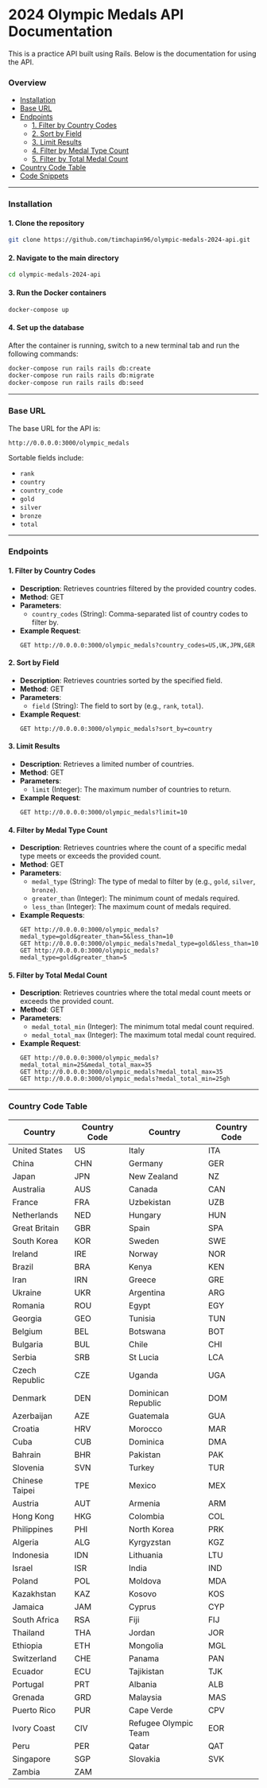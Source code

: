 # 2024 Olympic Medals API Documentation

This is a practice API built using Rails. Below is the documentation for using the API.

### Overview

- [Installation](#installation)
- [Base URL](#base-url)
- [Endpoints](#endpoints)
  - [1. Filter by Country Codes](#1-filter-by-country-codes)
  - [2. Sort by Field](#2-sort-by-field)
  - [3. Limit Results](#3-limit-results)
  - [4. Filter by Medal Type Count](#4-filter-by-medal-type-count)
  - [5. Filter by Total Medal Count](#5-filter-by-total-medal-count)
- [Country Code Table](#country-code-table)
- [Code Snippets](#code-snippets)

---

### Installation

#### 1. Clone the repository
```bash
git clone https://github.com/timchapin96/olympic-medals-2024-api.git
```

#### 2. Navigate to the main directory
```bash
cd olympic-medals-2024-api
```

#### 3. Run the Docker containers
```bash
docker-compose up
```

#### 4. Set up the database
After the container is running, switch to a new terminal tab and run the following commands:

```bash
docker-compose run rails rails db:create
docker-compose run rails rails db:migrate
docker-compose run rails rails db:seed
```

---

### Base URL

The base URL for the API is:
```
http://0.0.0.0:3000/olympic_medals
```

Sortable fields include:
- `rank`
- `country`
- `country_code`
- `gold`
- `silver`
- `bronze`
- `total`

---

### Endpoints

#### 1. Filter by Country Codes

- **Description**: Retrieves countries filtered by the provided country codes.
- **Method**: GET
- **Parameters**:
  - `country_codes` (String): Comma-separated list of country codes to filter by.
- **Example Request**:
  ```http
  GET http://0.0.0.0:3000/olympic_medals?country_codes=US,UK,JPN,GER
  ```

#### 2. Sort by Field

- **Description**: Retrieves countries sorted by the specified field.
- **Method**: GET
- **Parameters**:
  - `field` (String): The field to sort by (e.g., `rank`, `total`).
- **Example Request**:
  ```http
  GET http://0.0.0.0:3000/olympic_medals?sort_by=country
  ```

#### 3. Limit Results

- **Description**: Retrieves a limited number of countries.
- **Method**: GET
- **Parameters**:
  - `limit` (Integer): The maximum number of countries to return.
- **Example Request**:
  ```http
  GET http://0.0.0.0:3000/olympic_medals?limit=10
  ```

#### 4. Filter by Medal Type Count

- **Description**: Retrieves countries where the count of a specific medal type meets or exceeds the provided count.
- **Method**: GET
- **Parameters**:
  - `medal_type` (String): The type of medal to filter by (e.g., `gold`, `silver`, `bronze`).
  - `greater_than` (Integer): The minimum count of medals required.
  - `less_than` (Integer): The maximum count of medals required.
- **Example Requests**:
  ```http
  GET http://0.0.0.0:3000/olympic_medals?medal_type=gold&greater_than=5&less_than=10
  GET http://0.0.0.0:3000/olympic_medals?medal_type=gold&less_than=10
  GET http://0.0.0.0:3000/olympic_medals?medal_type=gold&greater_than=5
  ```

#### 5. Filter by Total Medal Count

- **Description**: Retrieves countries where the total medal count meets or exceeds the provided count.
- **Method**: GET
- **Parameters**:
  - `medal_total_min` (Integer): The minimum total medal count required.
  - `medal_total_max` (Integer): The maximum total medal count required.
- **Example Request**:
  ```http
  GET http://0.0.0.0:3000/olympic_medals?medal_total_min=25&medal_total_max=35
  GET http://0.0.0.0:3000/olympic_medals?medal_total_max=35
  GET http://0.0.0.0:3000/olympic_medals?medal_total_min=25gh
  ```

---

### Country Code Table

| Country          | Country Code | Country           | Country Code |
|------------------|--------------|-------------------|--------------|
| United States    | US           | Italy             | ITA          |
| China            | CHN          | Germany           | GER          |
| Japan            | JPN          | New Zealand       | NZ           |
| Australia        | AUS          | Canada            | CAN          |
| France           | FRA          | Uzbekistan        | UZB          |
| Netherlands      | NED          | Hungary           | HUN          |
| Great Britain    | GBR          | Spain             | SPA          |
| South Korea      | KOR          | Sweden            | SWE          |
| Ireland          | IRE          | Norway            | NOR          |
| Brazil           | BRA          | Kenya             | KEN          |
| Iran             | IRN          | Greece            | GRE          |
| Ukraine          | UKR          | Argentina         | ARG          |
| Romania          | ROU          | Egypt             | EGY          |
| Georgia          | GEO          | Tunisia           | TUN          |
| Belgium          | BEL          | Botswana          | BOT          |
| Bulgaria         | BUL          | Chile             | CHI          |
| Serbia           | SRB          | St Lucia          | LCA          |
| Czech Republic   | CZE          | Uganda            | UGA          |
| Denmark          | DEN          | Dominican Republic | DOM         |
| Azerbaijan       | AZE          | Guatemala         | GUA          |
| Croatia          | HRV          | Morocco           | MAR          |
| Cuba             | CUB          | Dominica          | DMA          |
| Bahrain          | BHR          | Pakistan          | PAK          |
| Slovenia         | SVN          | Turkey            | TUR          |
| Chinese Taipei   | TPE          | Mexico            | MEX          |
| Austria          | AUT          | Armenia           | ARM          |
| Hong Kong        | HKG          | Colombia          | COL          |
| Philippines      | PHI          | North Korea       | PRK          |
| Algeria          | ALG          | Kyrgyzstan        | KGZ          |
| Indonesia        | IDN          | Lithuania         | LTU          |
| Israel           | ISR          | India             | IND          |
| Poland           | POL          | Moldova           | MDA          |
| Kazakhstan       | KAZ          | Kosovo            | KOS          |
| Jamaica          | JAM          | Cyprus            | CYP          |
| South Africa     | RSA          | Fiji              | FIJ          |
| Thailand         | THA          | Jordan            | JOR          |
| Ethiopia         | ETH          | Mongolia          | MGL          |
| Switzerland      | CHE          | Panama            | PAN          |
| Ecuador          | ECU          | Tajikistan        | TJK          |
| Portugal         | PRT          | Albania           | ALB          |
| Grenada          | GRD          | Malaysia          | MAS          |
| Puerto Rico      | PUR          | Cape Verde        | CPV          |
| Ivory Coast      | CIV          | Refugee Olympic Team | EOR      |
| Peru             | PER          | Qatar             | QAT          |
| Singapore        | SGP          | Slovakia          | SVK          |
| Zambia           | ZAM

